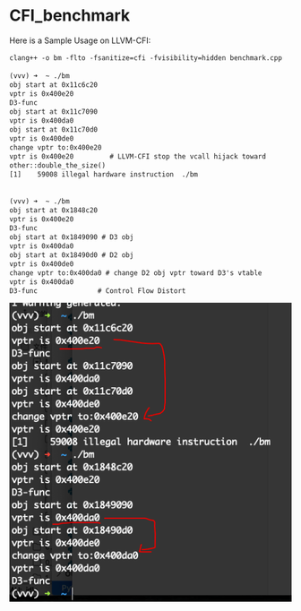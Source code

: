 # CFI_benchmark


Here is a Sample Usage on LLVM-CFI:


```
clang++ -o bm -flto -fsanitize=cfi -fvisibility=hidden benchmark.cpp

(vvv) ➜  ~ ./bm
obj start at 0x11c6c20
vptr is 0x400e20
D3-func
obj start at 0x11c7090
vptr is 0x400da0
obj start at 0x11c70d0
vptr is 0x400de0
change vptr to:0x400e20
vptr is 0x400e20         # LLVM-CFI stop the vcall hijack toward other::double_the_size()
[1]    59008 illegal hardware instruction  ./bm


(vvv) ➜  ~ ./bm
obj start at 0x1848c20
vptr is 0x400e20
D3-func
obj start at 0x1849090 # D3 obj
vptr is 0x400da0
obj start at 0x18490d0 # D2 obj
vptr is 0x400de0
change vptr to:0x400da0 # change D2 obj vptr toward D3's vtable
vptr is 0x400da0
D3-func               # Control Flow Distort
```



![image-20210918213642603](README.assets/image-20210918213642603.png)







